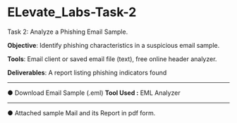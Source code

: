 # ELevate_Labs-Task-2

Task 2: Analyze a Phishing Email Sample.

**Objective**: Identify phishing characteristics in a suspicious email sample.

**Tools**: Email client or saved email file (text), free online header analyzer.

**Deliverables**: A report listing phishing indicators found

________________________________________________________________

● Download Email Sample (.eml)
**Tool Used :** EML Analyzer 

________________________________________________________________

● Attached sample Mail and its Report in pdf form.
